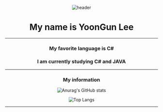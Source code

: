 <div align="center">
  
![header](https://capsule-render.vercel.app/api?type=waving&color=auto&height=300&section=header&text=Welcome&fontSize=90)
   
# My name is YoonGun Lee
  ---------------------
 ### My favorite language is C#
 ### I am currently studying C# and JAVA
  ---------------------
 ### My information
![Anurag's GitHub stats](https://github-readme-stats.vercel.app/api?username=dbsrjs&show_icons=true&theme=radical)
   
![Top Langs](https://github-readme-stats.vercel.app/api/top-langs/?username=dbsrjs&layout=compact&theme=dracula)
  
  ---------------------
